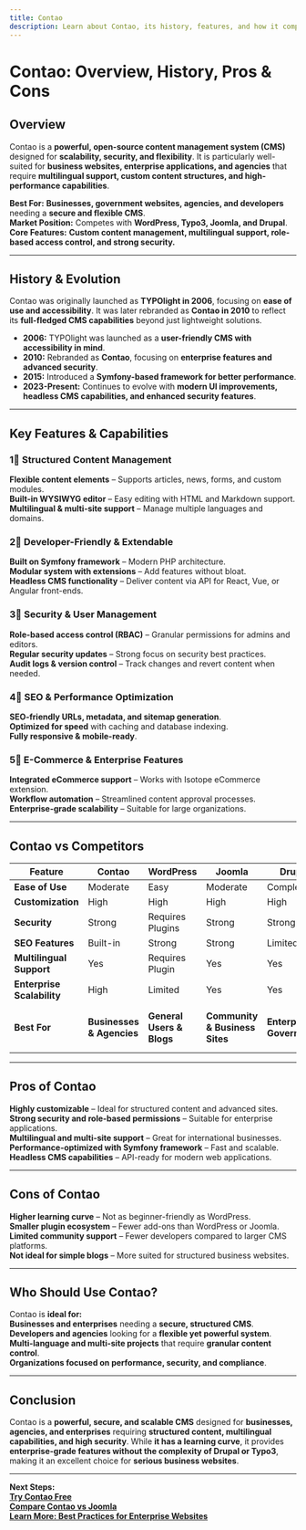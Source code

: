 ```yaml
---
title: Contao  
description: Learn about Contao, its history, features, and how it compares to other CMS platforms.  
---
```


# **Contao: Overview, History, Pros & Cons**  

## **Overview**  
Contao is a **powerful, open-source content management system (CMS)** designed for **scalability, security, and flexibility**. It is particularly well-suited for **business websites, enterprise applications, and agencies** that require **multilingual support, custom content structures, and high-performance capabilities**.  

 **Best For:** **Businesses, government websites, agencies, and developers** needing a **secure and flexible CMS**.  
 **Market Position:** Competes with **WordPress, Typo3, Joomla, and Drupal**.  
 **Core Features:** **Custom content management, multilingual support, role-based access control, and strong security.**  

---

## **History & Evolution**  
Contao was originally launched as **TYPOlight in 2006**, focusing on **ease of use and accessibility**. It was later rebranded as **Contao in 2010** to reflect its **full-fledged CMS capabilities** beyond just lightweight solutions.  

- **2006:** TYPOlight was launched as a **user-friendly CMS with accessibility in mind**.  
- **2010:** Rebranded as **Contao**, focusing on **enterprise features and advanced security**.  
- **2015:** Introduced a **Symfony-based framework for better performance**.  
- **2023-Present:** Continues to evolve with **modern UI improvements, headless CMS capabilities, and enhanced security features**.  

---

## **Key Features & Capabilities**  

### **1⃣ Structured Content Management**  
 **Flexible content elements** – Supports articles, news, forms, and custom modules.  
 **Built-in WYSIWYG editor** – Easy editing with HTML and Markdown support.  
 **Multilingual & multi-site support** – Manage multiple languages and domains.  

### **2⃣ Developer-Friendly & Extendable**  
 **Built on Symfony framework** – Modern PHP architecture.  
 **Modular system with extensions** – Add features without bloat.  
 **Headless CMS functionality** – Deliver content via API for React, Vue, or Angular front-ends.  

### **3⃣ Security & User Management**  
 **Role-based access control (RBAC)** – Granular permissions for admins and editors.  
 **Regular security updates** – Strong focus on security best practices.  
 **Audit logs & version control** – Track changes and revert content when needed.  

### **4⃣ SEO & Performance Optimization**  
 **SEO-friendly URLs, metadata, and sitemap generation**.  
 **Optimized for speed** with caching and database indexing.  
 **Fully responsive & mobile-ready**.  

### **5⃣ E-Commerce & Enterprise Features**  
 **Integrated eCommerce support** – Works with Isotope eCommerce extension.  
 **Workflow automation** – Streamlined content approval processes.  
 **Enterprise-grade scalability** – Suitable for large organizations.  

---

## **Contao vs Competitors**  

| Feature                  | Contao   | WordPress | Joomla    | Drupal    | Typo3     |
|--------------------------|---------|-----------|-----------|-----------|-----------|
| **Ease of Use**          |  Moderate |  Easy |  Moderate |  Complex |  Complex |
| **Customization**        |  High |  High  |  High  |  High  |  High  |
| **Security**             |  Strong |  Requires Plugins |  Strong |  Strong |  Strong |
| **SEO Features**         |  Built-in |  Strong |  Strong |  Limited |  Strong |
| **Multilingual Support** |  Yes  |  Requires Plugin |  Yes  |  Yes  |  Yes  |
| **Enterprise Scalability** |  High |  Limited |  Yes |  Yes |  High |
| **Best For**             | **Businesses & Agencies** | **General Users & Blogs** | **Community & Business Sites** | **Enterprise & Government** | **Corporate & Large-Scale Apps** |

---

## **Pros of Contao**  
 **Highly customizable** – Ideal for structured content and advanced sites.  
 **Strong security and role-based permissions** – Suitable for enterprise applications.  
 **Multilingual and multi-site support** – Great for international businesses.  
 **Performance-optimized with Symfony framework** – Fast and scalable.  
 **Headless CMS capabilities** – API-ready for modern web applications.  

---

## **Cons of Contao**  
 **Higher learning curve** – Not as beginner-friendly as WordPress.  
 **Smaller plugin ecosystem** – Fewer add-ons than WordPress or Joomla.  
 **Limited community support** – Fewer developers compared to larger CMS platforms.  
 **Not ideal for simple blogs** – More suited for structured business websites.  

---

## **Who Should Use Contao?**  
Contao is **ideal for:**  
 **Businesses and enterprises** needing a **secure, structured CMS**.  
 **Developers and agencies** looking for a **flexible yet powerful system**.  
 **Multi-language and multi-site projects** that require **granular content control**.  
 **Organizations focused on performance, security, and compliance**.  

---

## **Conclusion**  
Contao is a **powerful, secure, and scalable CMS** designed for **businesses, agencies, and enterprises** requiring **structured content, multilingual capabilities, and high security**. While **it has a learning curve**, it provides **enterprise-grade features without the complexity of Drupal or Typo3**, making it an excellent choice for **serious business websites**.  

---

 **Next Steps:**  
 **[Try Contao Free](https://contao.org/)**  
 **[Compare Contao vs Joomla](#)**  
 **[Learn More: Best Practices for Enterprise Websites](#)**  
